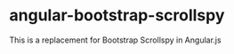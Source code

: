angular-bootstrap-scrollspy
===========================

This is a replacement for Bootstrap Scrollspy in Angular.js
